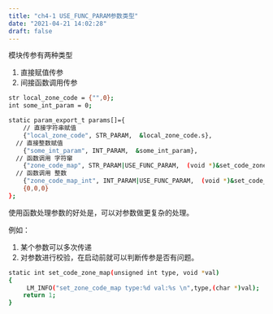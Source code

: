 ```yaml
---
title: "ch4-1 USE_FUNC_PARAM参数类型"
date: "2021-04-21 14:02:28"
draft: false
---
```

模块传参有两种类型

1. 直接赋值传参
2. 间接函数调用传参

```bash
str local_zone_code = {"",0};
int some_int_param = 0;

static param_export_t params[]={
	// 直接字符串赋值
	{"local_zone_code", STR_PARAM,  &local_zone_code.s},
  // 直接整数赋值
	{"some_int_param", INT_PARAM,  &some_int_param},
  // 函数调用 字符窜
	{"zone_code_map", STR_PARAM|USE_FUNC_PARAM,  (void *)&set_code_zone_map},
  // 函数调用 整数
	{"zone_code_map_int", INT_PARAM|USE_FUNC_PARAM,  (void *)&set_code_zone_map_int},
	{0,0,0}
};
```

使用函数处理参数的好处是，可以对参数做更复杂的处理。

例如：

1. 某个参数可以多次传递
2. 对参数进行校验，在启动前就可以判断传参是否有问题。
```bash
static int set_code_zone_map(unsigned int type, void *val)
{
     LM_INFO("set_zone_code_map type:%d val:%s \n",type,(char *)val);
    return 1;
}
```

